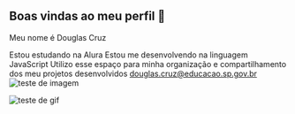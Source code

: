 ## Boas vindas ao meu perfil 💙

Meu nome é Douglas Cruz

Estou estudando na Alura
Estou me desenvolvendo na linguagem JavaScript
Utilizo esse espaço para minha organização e compartilhamento dos meu projetos desenvolvidos
douglas.cruz@educacao.sp.gov.br
![teste de imagem](https://blog.usare.com.br/wp-content/uploads/2022/12/npg8t5.jpg)

![teste de gif](https://encrypted-tbn0.gstatic.com/images?q=tbn:ANd9GcR2IzhHK0uUTgFvAvAc1ENG_iT557lXCmgA4w&s)
